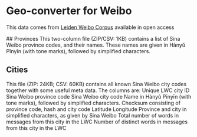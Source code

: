 # Geo-converter for Weibo
This data comes from [Leiden Weibo Corpus](http://lwc.daanvanesch.nl/openaccess.php#provinces) available in open access

## Provinces
This two-column file (ZIP/CSV: 1KB) contains a list of Sina Weibo province codes, and their names. These names are given in Hànyǔ Pīnyīn (with tone marks), followed by simplified characters. 

## Cities
This file (ZIP: 24KB; CSV: 60KB) contains all known Sina Weibo city codes together with some useful meta data. The columns are:
Unique LWC city ID
Sina Weibo province code
Sina Weibo city code
Name in Hànyǔ Pīnyīn (with tone marks), followed by simplified characters.
Checksum consisting of province code, hash and city code
Latitude
Longitude
Province and city in simplified characters, as given by Sina Weibo
Total number of words in messages from this city in the LWC
Number of distinct words in messages from this city in the LWC